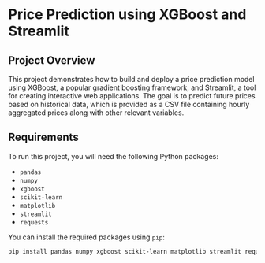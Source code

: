 # Price Prediction using XGBoost and Streamlit

## Project Overview

This project demonstrates how to build and deploy a price prediction model using XGBoost, a popular gradient boosting framework, and Streamlit, a tool for creating interactive web applications. The goal is to predict future prices based on historical data, which is provided as a CSV file containing hourly aggregated prices along with other relevant variables.

## Requirements

To run this project, you will need the following Python packages:

- `pandas`
- `numpy`
- `xgboost`
- `scikit-learn`
- `matplotlib`
- `streamlit`
- `requests`

You can install the required packages using `pip`:

```bash
pip install pandas numpy xgboost scikit-learn matplotlib streamlit requests
